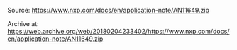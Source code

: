 Source: https://www.nxp.com/docs/en/application-note/AN11649.zip

Archive at: https://web.archive.org/web/20180204233402/https://www.nxp.com/docs/en/application-note/AN11649.zip
